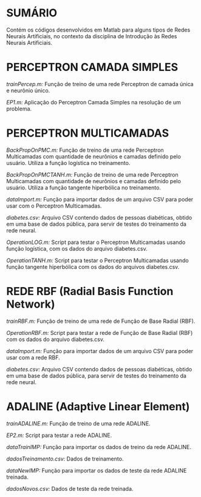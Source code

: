 <H1> SUMÁRIO </H1>
Contém os códigos desenvolvidos em Matlab para alguns tipos de Redes Neurais Artificiais, no contexto da disciplina de Introdução às Redes Neurais Artificiais.


<h1> PERCEPTRON CAMADA SIMPLES </h1>

*trainPercep.m:* Função de treino de uma rede Perceptron de camada única e neurônio único.

*EP1.m:* Aplicação do Perceptron Camada Simples na resolução de um problema.

<h1> PERCEPTRON MULTICAMADAS </h1>

*BackPropOnPMC.m:* Função de treino de uma rede Perceptron Multicamadas com quantidade de neurônios e camadas definido pelo usuário. Utiliza a função logística no treinamento.

*BackPropOnPMCTANH.m:* Função de treino de uma rede Perceptron Multicamadas com quantidade de neurônios e camadas definido pelo usuário. Utiliza a função tangente hiperbólica no treinamento.

*dataImport.m:* Função para importar dados de um arquivo CSV para poder usar com o Perceptron Multicamadas.

*diabetes.csv:* Arquivo CSV contendo dados de pessoas diabéticas, obtido em uma base de dados pública, para servir de testes do treinamento da rede neural.

*OperationLOG.m:* Script para testar o Perceptron Multicamadas usando função logística, com os dados do arquivo diabetes.csv.

*OperationTANH.m:* Script para testar o Perceptron Multicamadas usando função tangente hiperbólica com os dados do arquivos diabetes.csv.

<h1> REDE RBF (Radial Basis Function Network) </h1>

*trainRBF.m:* Função de treino de uma rede de Função de Base Radial (RBF).

*OperationRBF.m:* Script para testar a rede de Função de Base Radial (RBF) com os dados do arquivo diabetes.csv.

*dataImport.m:* Função para importar dados de um arquivo CSV para poder usar com a rede RBF.

*diabetes.csv:* Arquivo CSV contendo dados de pessoas diabéticas, obtido em uma base de dados pública, para servir de testes do treinamento da rede neural.

<h1> ADALINE (Adaptive Linear Element) </h1>

*trainADALINE.m:* Função de treino de uma rede ADALINE.

*EP2.m:* Script para testar a rede ADALINE.

*dataTrainIMP:* Função para importar os dados de treino da rede ADALINE.

*dadosTreinamento.csv:* Dados de treinamento.

*dataNewIMP:* Função para importar os dados de teste da rede ADALINE treinada.

*dadosNovos.csv:* Dados de teste da rede treinada.

